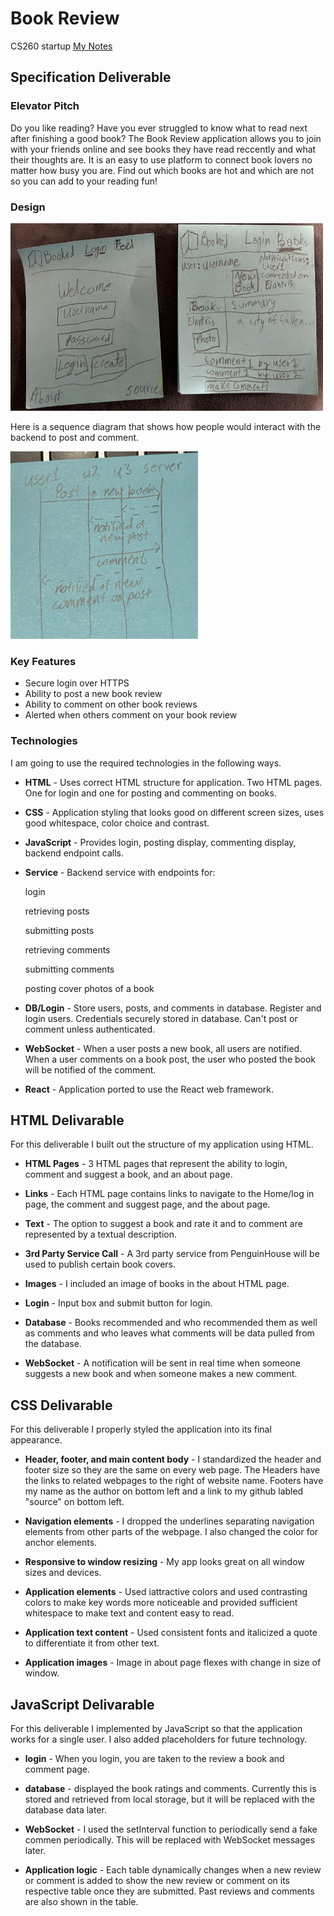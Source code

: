 # Book Review
CS260 startup
[My Notes](notes.md)

## Specification Deliverable

### Elevator Pitch

Do you like reading? Have you ever struggled to know what to read next after finishing a good book? The Book Review application allows you to join with your friends online and see books they have read reccently and what their thoughts are. It is an easy to use platform to connect book lovers no matter how busy you are. Find out which books are hot and which are not so you can add to your reading fun!

### Design

<img src=IMG_1853.jpg width="500" height="300">

Here is a sequence diagram that shows how people would interact with the backend to post and comment.

<img src=IMG_1854.jpg width="300" height="300">


### Key Features

- Secure login over HTTPS
- Ability to post a new book review
- Ability to comment on other book reviews
- Alerted when others comment on your book review

### Technologies

I am going to use the required technologies in the following ways.

- **HTML** - Uses correct HTML structure for application. Two HTML pages. One for login and one for posting and commenting on books.
- **CSS** - Application styling that looks good on different screen sizes, uses good whitespace, color choice and contrast.
- **JavaScript** - Provides login, posting display, commenting display, backend endpoint calls.
- **Service** - Backend service with endpoints for:

    login

    retrieving posts

    submitting posts

    retrieving comments

    submitting comments

    posting cover photos of a book
    
- **DB/Login** - Store users, posts, and comments in database. Register and login users. Credentials securely stored in database. Can't post or comment unless authenticated.
- **WebSocket** -  When a user posts a new book, all users are notified. When a user comments on a book post, the user who posted the book will be notified of the comment.
- **React** - Application ported to use the React web framework.

## HTML Delivarable

For this deliverable I built out the structure of my application using HTML.

- **HTML Pages** - 3 HTML pages that represent the ability to login, comment and suggest a book, and an about page.

- **Links** - Each HTML page contains links to navigate to the Home/log in page, the comment and suggest page, and the about page.

- **Text** - The option to suggest a book and rate it and to comment are represented by a textual description.

- **3rd Party Service Call** - A 3rd party service from PenguinHouse will be used to publish certain book covers.

- **Images** - I included an image of books in the about HTML page.

- **Login** - Input box and submit button for login. 

- **Database** - Books recommended and who recommended them as well as comments and who leaves what comments will be data pulled from the database.

- **WebSocket** - A notification will be sent in real time when someone suggests a new book and when someone makes a new comment.

## CSS Delivarable

For this deliverable I properly styled the application into its final appearance.

- **Header, footer, and main content body** - I standardized the header and footer size so they are the same on every web page. The Headers have the links to related webpages to the right of website name. Footers have my name as the author on bottom left and a link to my github labled "source" on bottom left.

- **Navigation elements** - I dropped the underlines separating navigation elements from other parts of the webpage. I also changed the color for anchor elements.

- **Responsive to window resizing** - My app looks great on all window sizes and devices.

- **Application elements** - Used iattractive colors and used contrasting colors to make key words more noticeable and provided sufficient whitespace to make text and content easy to read.

- **Application text content** - Used consistent fonts and italicized a quote to differentiate it from other text.

- **Application images** - Image in about page flexes with change in size of window.

## JavaScript Delivarable

For this deliverable I implemented by JavaScript so that the application works for a single user. I also added placeholders for future technology.

- **login** - When you login, you are taken to the review a book and comment page.

- **database** - displayed the book ratings and comments. Currently this is stored and retrieved from local storage, but it will be replaced with the database data later.

- **WebSocket** - I used the setInterval function to periodically send a fake commen periodically. This will be replaced with WebSocket messages later.

- **Application logic** - Each table dynamically changes when a new review or comment is added to show the new review or comment on its respective table once they are submitted. Past reviews and comments are also shown in the table.